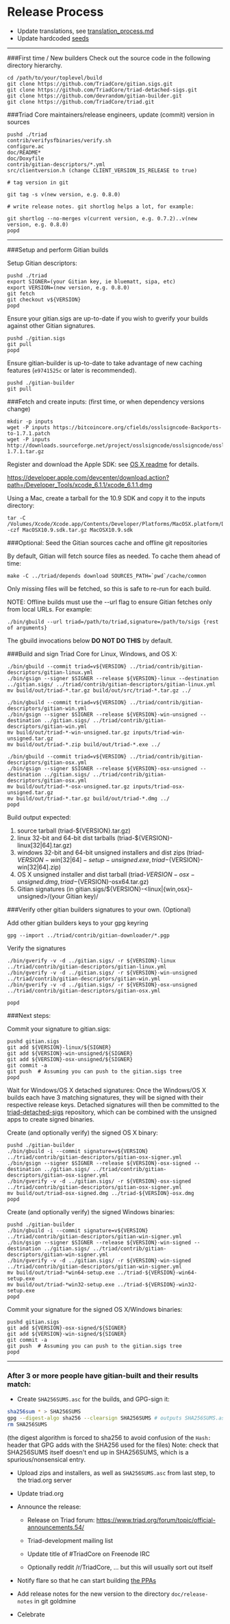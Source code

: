 Release Process
====================

* Update translations, see [translation_process.md](https://github.com/TriadCore/triad/blob/goldmine/doc/translation_process.md#syncing-with-transifex)
* Update hardcoded [seeds](/contrib/seeds)

* * *

###First time / New builders
Check out the source code in the following directory hierarchy.

	cd /path/to/your/toplevel/build
	git clone https://github.com/TriadCore/gitian.sigs.git
	git clone https://github.com/TriadCore/triad-detached-sigs.git
	git clone https://github.com/devrandom/gitian-builder.git
	git clone https://github.com/TriadCore/triad.git

###Triad Core maintainers/release engineers, update (commit) version in sources

	pushd ./triad
	contrib/verifysfbinaries/verify.sh
	configure.ac
	doc/README*
	doc/Doxyfile
	contrib/gitian-descriptors/*.yml
	src/clientversion.h (change CLIENT_VERSION_IS_RELEASE to true)

	# tag version in git

	git tag -s v(new version, e.g. 0.8.0)

	# write release notes. git shortlog helps a lot, for example:

	git shortlog --no-merges v(current version, e.g. 0.7.2)..v(new version, e.g. 0.8.0)
	popd

* * *

###Setup and perform Gitian builds

 Setup Gitian descriptors:

	pushd ./triad
	export SIGNER=(your Gitian key, ie bluematt, sipa, etc)
	export VERSION=(new version, e.g. 0.8.0)
	git fetch
	git checkout v${VERSION}
	popd

  Ensure your gitian.sigs are up-to-date if you wish to gverify your builds against other Gitian signatures.

	pushd ./gitian.sigs
	git pull
	popd

  Ensure gitian-builder is up-to-date to take advantage of new caching features (`e9741525c` or later is recommended).

	pushd ./gitian-builder
	git pull

###Fetch and create inputs: (first time, or when dependency versions change)

	mkdir -p inputs
	wget -P inputs https://bitcoincore.org/cfields/osslsigncode-Backports-to-1.7.1.patch
	wget -P inputs http://downloads.sourceforge.net/project/osslsigncode/osslsigncode/osslsigncode-1.7.1.tar.gz

 Register and download the Apple SDK: see [OS X readme](README_osx.txt) for details.

 https://developer.apple.com/devcenter/download.action?path=/Developer_Tools/xcode_6.1.1/xcode_6.1.1.dmg

 Using a Mac, create a tarball for the 10.9 SDK and copy it to the inputs directory:

	tar -C /Volumes/Xcode/Xcode.app/Contents/Developer/Platforms/MacOSX.platform/Developer/SDKs/ -czf MacOSX10.9.sdk.tar.gz MacOSX10.9.sdk

###Optional: Seed the Gitian sources cache and offline git repositories

By default, Gitian will fetch source files as needed. To cache them ahead of time:

	make -C ../triad/depends download SOURCES_PATH=`pwd`/cache/common

Only missing files will be fetched, so this is safe to re-run for each build.

NOTE: Offline builds must use the --url flag to ensure Gitian fetches only from local URLs. For example:
```
./bin/gbuild --url triad=/path/to/triad,signature=/path/to/sigs {rest of arguments}
```
The gbuild invocations below <b>DO NOT DO THIS</b> by default.

###Build and sign Triad Core for Linux, Windows, and OS X:

	./bin/gbuild --commit triad=v${VERSION} ../triad/contrib/gitian-descriptors/gitian-linux.yml
	./bin/gsign --signer $SIGNER --release ${VERSION}-linux --destination ../gitian.sigs/ ../triad/contrib/gitian-descriptors/gitian-linux.yml
	mv build/out/triad-*.tar.gz build/out/src/triad-*.tar.gz ../

	./bin/gbuild --commit triad=v${VERSION} ../triad/contrib/gitian-descriptors/gitian-win.yml
	./bin/gsign --signer $SIGNER --release ${VERSION}-win-unsigned --destination ../gitian.sigs/ ../triad/contrib/gitian-descriptors/gitian-win.yml
	mv build/out/triad-*-win-unsigned.tar.gz inputs/triad-win-unsigned.tar.gz
	mv build/out/triad-*.zip build/out/triad-*.exe ../

	./bin/gbuild --commit triad=v${VERSION} ../triad/contrib/gitian-descriptors/gitian-osx.yml
	./bin/gsign --signer $SIGNER --release ${VERSION}-osx-unsigned --destination ../gitian.sigs/ ../triad/contrib/gitian-descriptors/gitian-osx.yml
	mv build/out/triad-*-osx-unsigned.tar.gz inputs/triad-osx-unsigned.tar.gz
	mv build/out/triad-*.tar.gz build/out/triad-*.dmg ../
	popd

  Build output expected:

  1. source tarball (triad-${VERSION}.tar.gz)
  2. linux 32-bit and 64-bit dist tarballs (triad-${VERSION}-linux[32|64].tar.gz)
  3. windows 32-bit and 64-bit unsigned installers and dist zips (triad-${VERSION}-win[32|64]-setup-unsigned.exe, triad-${VERSION}-win[32|64].zip)
  4. OS X unsigned installer and dist tarball (triad-${VERSION}-osx-unsigned.dmg, triad-${VERSION}-osx64.tar.gz)
  5. Gitian signatures (in gitian.sigs/${VERSION}-<linux|{win,osx}-unsigned>/(your Gitian key)/

###Verify other gitian builders signatures to your own. (Optional)

  Add other gitian builders keys to your gpg keyring

	gpg --import ../triad/contrib/gitian-downloader/*.pgp

  Verify the signatures

	./bin/gverify -v -d ../gitian.sigs/ -r ${VERSION}-linux ../triad/contrib/gitian-descriptors/gitian-linux.yml
	./bin/gverify -v -d ../gitian.sigs/ -r ${VERSION}-win-unsigned ../triad/contrib/gitian-descriptors/gitian-win.yml
	./bin/gverify -v -d ../gitian.sigs/ -r ${VERSION}-osx-unsigned ../triad/contrib/gitian-descriptors/gitian-osx.yml

	popd

###Next steps:

Commit your signature to gitian.sigs:

	pushd gitian.sigs
	git add ${VERSION}-linux/${SIGNER}
	git add ${VERSION}-win-unsigned/${SIGNER}
	git add ${VERSION}-osx-unsigned/${SIGNER}
	git commit -a
	git push  # Assuming you can push to the gitian.sigs tree
	popd

  Wait for Windows/OS X detached signatures:
	Once the Windows/OS X builds each have 3 matching signatures, they will be signed with their respective release keys.
	Detached signatures will then be committed to the [triad-detached-sigs](https://github.com/TriadCore/triad-detached-sigs) repository, which can be combined with the unsigned apps to create signed binaries.

  Create (and optionally verify) the signed OS X binary:

	pushd ./gitian-builder
	./bin/gbuild -i --commit signature=v${VERSION} ../triad/contrib/gitian-descriptors/gitian-osx-signer.yml
	./bin/gsign --signer $SIGNER --release ${VERSION}-osx-signed --destination ../gitian.sigs/ ../triad/contrib/gitian-descriptors/gitian-osx-signer.yml
	./bin/gverify -v -d ../gitian.sigs/ -r ${VERSION}-osx-signed ../triad/contrib/gitian-descriptors/gitian-osx-signer.yml
	mv build/out/triad-osx-signed.dmg ../triad-${VERSION}-osx.dmg
	popd

  Create (and optionally verify) the signed Windows binaries:

	pushd ./gitian-builder
	./bin/gbuild -i --commit signature=v${VERSION} ../triad/contrib/gitian-descriptors/gitian-win-signer.yml
	./bin/gsign --signer $SIGNER --release ${VERSION}-win-signed --destination ../gitian.sigs/ ../triad/contrib/gitian-descriptors/gitian-win-signer.yml
	./bin/gverify -v -d ../gitian.sigs/ -r ${VERSION}-win-signed ../triad/contrib/gitian-descriptors/gitian-win-signer.yml
	mv build/out/triad-*win64-setup.exe ../triad-${VERSION}-win64-setup.exe
	mv build/out/triad-*win32-setup.exe ../triad-${VERSION}-win32-setup.exe
	popd

Commit your signature for the signed OS X/Windows binaries:

	pushd gitian.sigs
	git add ${VERSION}-osx-signed/${SIGNER}
	git add ${VERSION}-win-signed/${SIGNER}
	git commit -a
	git push  # Assuming you can push to the gitian.sigs tree
	popd

-------------------------------------------------------------------------

### After 3 or more people have gitian-built and their results match:

- Create `SHA256SUMS.asc` for the builds, and GPG-sign it:
```bash
sha256sum * > SHA256SUMS
gpg --digest-algo sha256 --clearsign SHA256SUMS # outputs SHA256SUMS.asc
rm SHA256SUMS
```
(the digest algorithm is forced to sha256 to avoid confusion of the `Hash:` header that GPG adds with the SHA256 used for the files)
Note: check that SHA256SUMS itself doesn't end up in SHA256SUMS, which is a spurious/nonsensical entry.

- Upload zips and installers, as well as `SHA256SUMS.asc` from last step, to the triad.org server

- Update triad.org

- Announce the release:

  - Release on Triad forum: https://www.triad.org/forum/topic/official-announcements.54/

  - Triad-development mailing list

  - Update title of #TriadCore on Freenode IRC

  - Optionally reddit /r/TriadCore, ... but this will usually sort out itself

- Notify flare so that he can start building [the PPAs](https://launchpad.net/~triad.org/+archive/ubuntu/triad)

- Add release notes for the new version to the directory `doc/release-notes` in git goldmine

- Celebrate
